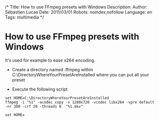 /*
Title: How to use FFmpeg presets with Windows
Description: 
Author: Sébastien Lucas
Date: 2011/03/01
Robots: noindex,nofollow
Language: en
Tags: multimedia
*/
# How to use FFmpeg presets with Windows

It's used for example to ease x264 encoding.


*	Create a directory named .ffmpeg within C:\DirectoryWhereYourPresetAreInstalled where you can put all your preset

*	Execute the following script
```
set HOME=C:\DirectoryWhereYourPresetAreInstalled
ffmpeg -i "%1" -acodec copy -s 1280x720 -vcodec libx264 -vpre default -nr 300 -crf 20 -threads 0  "%1.mkv"

set HOME=
```






